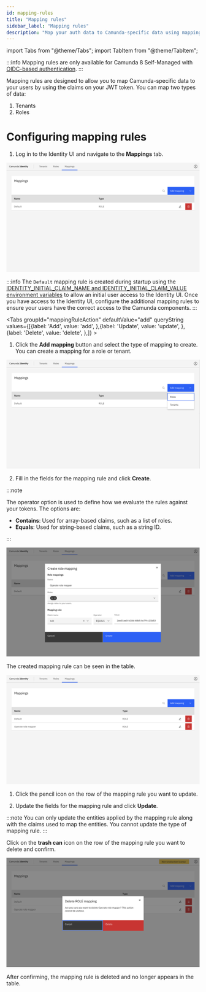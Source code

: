 ```yaml
---
id: mapping-rules
title: "Mapping rules"
sidebar_label: "Mapping rules"
description: "Map your auth data to Camunda-specific data using mapping rules."
---
```


import Tabs from "@theme/Tabs";
import TabItem from "@theme/TabItem";

:::info
Mapping rules are only available for Camunda 8 Self-Managed with [OIDC-based authentication](/self-managed/identity/configuration/connect-to-an-oidc-provider.md).
:::

Mapping rules are designed to allow you to map Camunda-specific data to your users by using the claims on your JWT token. You can map two types of data:

1. Tenants
2. Roles

# Configuring mapping rules

1. Log in to the Identity UI and navigate to the **Mappings** tab.

![mapping-rule-management-tab](./img/mapping-rule-management-tab.png)

:::info
The `Default` mapping rule is created during startup using the [IDENTITY_INITIAL_CLAIM_NAME and
IDENTITY_INITIAL_CLAIM_VALUE environment variables](/self-managed/identity/miscellaneous/configuration-variables.md#oidc-configuration) to
allow an initial user access to the Identity UI. Once you have
access to the Identity UI, configure the additional mapping rules to ensure your users have
the correct access to the Camunda components.
:::

<Tabs groupId="mappingRuleAction" defaultValue="add" queryString
values={[{label: 'Add', value: 'add', },{label: 'Update', value: 'update', },{label: 'Delete', value: 'delete', },]} >

<TabItem value="add">

1. Click the **Add mapping** button and select the type of mapping to create. You can create a mapping for a role or
   tenant.

![mapping-rule-add](./img/mapping-rule-add-mapping.png)

2. Fill in the fields for the mapping rule and click **Create**.

:::note

The operator option is used to define how we evaluate the rules against your tokens. The options are:

- **Contains**: Used for array-based claims, such as a list of roles.
- **Equals**: Used for string-based claims, such as a string ID.

:::

![mapping-rule-add-modal](./img/mapping-rule-add-mapping-modal.png)

The created mapping rule can be seen in the table.

![mapping-rule-refreshed-table](./img/mapping-rule-refreshed-table.png)

</TabItem>
<TabItem value="update">

1. Click the pencil icon on the row of the mapping rule you want to update.

2. Update the fields for the mapping rule and click **Update**.

:::note
You can only update the entities applied by the mapping rule along with the claims used to map the entities. You cannot
update the type of mapping rule.
:::

</TabItem>
<TabItem value="delete">

Click on the **trash can** icon on the row of the mapping rule you want to delete and confirm.

![mapping-rule-delete-modal](./img/mapping-rule-delete-modal.png)

After confirming, the mapping rule is deleted and no longer appears in the table.

</TabItem>

</Tabs>
